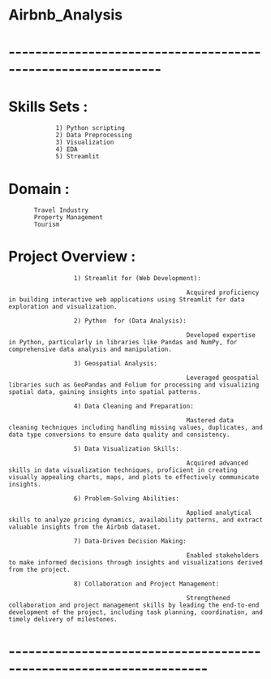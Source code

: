 # Airbnb_Analysis

# -------------------------------------------------------------
# Skills Sets : 
                 1) Python scripting
                 2) Data Preprocessing
                 3) Visualization
                 4) EDA
                 5) Streamlit

# Domain : 
           Travel Industry
           Property Management
           Tourism


# Project Overview :

                      1) Streamlit for (Web Development):
                      
                                                     Acquired proficiency in building interactive web applications using Streamlit for data exploration and visualization.
                                                  
                      2) Python  for (Data Analysis): 
                      
                                                     Developed expertise in Python, particularly in libraries like Pandas and NumPy, for comprehensive data analysis and manipulation.
                                                     
                      3) Geospatial Analysis:
                      
                                                     Leveraged geospatial libraries such as GeoPandas and Folium for processing and visualizing spatial data, gaining insights into spatial patterns.
                                                     
                      4) Data Cleaning and Preparation:
                      
                                                     Mastered data cleaning techniques including handling missing values, duplicates, and data type conversions to ensure data quality and consistency.
                                                     
                      5) Data Visualization Skills: 
                      
                                                     Acquired advanced skills in data visualization techniques, proficient in creating visually appealing charts, maps, and plots to effectively communicate insights.
                                                     
                      6) Problem-Solving Abilities: 
                      
                                                     Applied analytical skills to analyze pricing dynamics, availability patterns, and extract valuable insights from the Airbnb dataset.
                                                     
                      7) Data-Driven Decision Making:
                      
                                                     Enabled stakeholders to make informed decisions through insights and visualizations derived from the project.
                                                     
                      8) Collaboration and Project Management:
                      
                                                     Strengthened collaboration and project management skills by leading the end-to-end development of the project, including task planning, coordination, and timely delivery of milestones.

# --------------------------------------------------------------------

